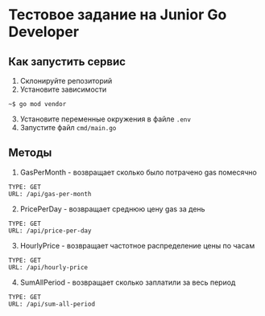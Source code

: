 # Тестовое задание на Junior Go Developer

## Как запустить сервис
1. Склонируйте репозиторий
2. Установите зависимости
```
~$ go mod vendor
```
3. Установите переменные окружения в файле `.env`
4. Запустите файл `cmd/main.go`

## Методы
1. GasPerMonth - возвращает сколько было потрачено gas помесячно
```
TYPE: GET
URL: /api/gas-per-month
```

2. PricePerDay - возвращает среднюю цену gas за день
```
TYPE: GET
URL: /api/price-per-day
```

3. HourlyPrice - возвращает частотное распределение цены по часам
```
TYPE: GET
URL: /api/hourly-price
```

4. SumAllPeriod - возвращает сколько заплатили за весь период
```
TYPE: GET
URL: /api/sum-all-period
```
